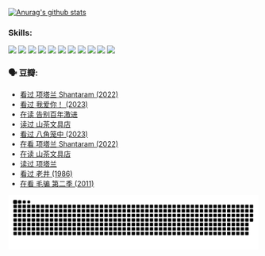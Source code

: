 
[![Anurag's github stats](https://github-readme-stats.vercel.app/api?username=w940853815)](https://github.com/anuraghazra/github-readme-stats)

### Skills:

<code><img height="32" src="https://cdn.jsdelivr.net/npm/simple-icons@v5/icons/python.svg"></code>
<code><img height="32" src="https://cdn.jsdelivr.net/npm/simple-icons@v5/icons/javascript.svg"></code>
<code><img height="32" src="https://cdn.jsdelivr.net/npm/simple-icons@v5/icons/django.svg"></code>
<code><img height="32" src="https://cdn.jsdelivr.net/npm/simple-icons@v5/icons/flask.svg"></code>
<code><img height="32" src="https://cdn.jsdelivr.net/npm/simple-icons@v5/icons/vuetify.svg"></code>
<code><img height="32" src="https://cdn.jsdelivr.net/npm/simple-icons@v5/icons/git.svg"></code>
<code><img height="32" src="https://cdn.jsdelivr.net/npm/simple-icons@v5/icons/docker.svg"></code>
<code><img height="32" src="https://cdn.jsdelivr.net/npm/simple-icons@v5/icons/postgresql.svg"></code>
<code><img height="32" src="https://cdn.jsdelivr.net/npm/simple-icons@v5/icons/elasticsearch.svg"></code>
<code><img height="32" src="https://cdn.jsdelivr.net/npm/simple-icons@v5/icons/macos.svg"></code>
<code><img height="32" src="https://cdn.jsdelivr.net/npm/simple-icons@v5/icons/linux.svg"></code>

### 🗣 豆瓣:

<!-- DOUBAN-ACTIVITIES:START -->
- [看过 项塔兰 Shantaram‎ (2022)](https://www.douban.com/people/136069238/status/4387849946/?_i=96111814)
- [看过 我爱你！‎ (2023)](https://www.douban.com/people/136069238/status/4385556252/?_i=96111814)
- [在读 告别百年激进](https://www.douban.com/people/136069238/status/4374953075/?_i=96111814)
- [读过 山茶文具店](https://www.douban.com/people/136069238/status/4374952154/?_i=96111814)
- [看过 八角笼中‎ (2023)](https://www.douban.com/people/136069238/status/4367541707/?_i=96111814)
- [在看 项塔兰 Shantaram‎ (2022)](https://www.douban.com/people/136069238/status/4365497032/?_i=96111814)
- [在读 山茶文具店](https://www.douban.com/people/136069238/status/4364620725/?_i=96111814)
- [读过 项塔兰](https://www.douban.com/people/136069238/status/4364620288/?_i=96111814)
- [看过 老井‎ (1986)](https://www.douban.com/people/136069238/status/4362366672/?_i=96111814)
- [在看 毛骗 第二季‎ (2011)](https://www.douban.com/people/136069238/status/4355752869/?_i=96111814)
<!-- DOUBAN-ACTIVITIES:END -->


![Snake animation](https://raw.githubusercontent.com/w940853815/w940853815/output/github-contribution-grid-snake.svg)

<!--
**w940853815/w940853815** is a ✨ _special_ ✨ repository because its `README.md` (this file) appears on your GitHub profile.

Here are some ideas to get you started:

- 🔭 I’m currently working on ...
- 🌱 I’m currently learning ...
- 👯 I’m looking to collaborate on ...
- 🤔 I’m looking for help with ...
- 💬 Ask me about ...
- 📫 How to reach me: ...
- 😄 Pronouns: ...
- ⚡ Fun fact: ...
-->
